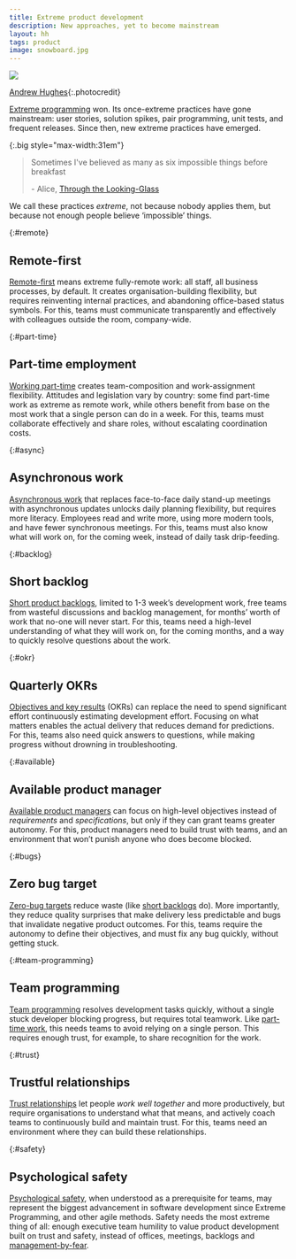 ```yaml
---
title: Extreme product development
description: New approaches, yet to become mainstream
layout: hh
tags: product
image: snowboard.jpg
---
```


![](snowboard.jpg)

[Andrew Hughes](https://unsplash.com/photos/xrdI3SzgOAo){:.photocredit}

<!-- 
1. Remote-first
2. ✅ Part-time employment
3. Asynchronous work
4. ✅ Short backlog
5. Quarterly OKRs
6. ✅ Available product manager
7. ✅ Zero bug target
8. Team programming
9. Trustful relationships
10. Psychological safety
-->

[Extreme programming](http://www.extremeprogramming.org) won.
Its once-extreme practices have gone mainstream:
user stories, solution spikes, pair programming, unit tests, and frequent releases.
Since then, new extreme practices have emerged.

{:.big style="max-width:31em"}
> Sometimes I've believed as many as six impossible things before breakfast
>
> \- Alice,
> [Through the Looking-Glass](https://en.wikiquote.org/wiki/Through_the_Looking-Glass#Chapter_5:_Wool_and_Water)

We call these practices _extreme_, not because nobody applies them,
but because not enough people believe ‘impossible’ things.

{:#remote}
## Remote-first

[Remote-first](https://remote.com/blog/remote-first)
means extreme fully-remote work:
all staff, all business processes, by default.
It creates organisation-building flexibility,
but requires reinventing internal practices,
and abandoning office-based status symbols.
For this, teams must communicate transparently and effectively with colleagues outside the room,
company-wide.

{:#part-time}
## Part-time employment

[Working part-time](part-time) creates team-composition and work-assignment flexibility.
Attitudes and legislation vary by country:
some find part-time work as extreme as remote work,
while others benefit from base on the most work that a single person can do in a week.
For this, teams must collaborate effectively and share roles,
without escalating coordination costs.

{:#async}
## Asynchronous work

[Asynchronous work](https://miro.com/blog/asynchronous-work-guide/)
that replaces face-to-face daily stand-up meetings with asynchronous updates
unlocks daily planning flexibility,
but requires more literacy.
Employees read and write more,
using more modern tools,
and have fewer synchronous meetings.
For this, teams must also know what will work on, for the coming week,
instead of daily task drip-feeding.

{:#backlog}
## Short backlog

[Short product backlogs](backlog-shrinkage),
limited to 1-3 week’s development work,
free teams from wasteful discussions and backlog management,
for months’ worth of work that no-one will never start.
For this, teams need a high-level understanding of what they will work on,
for the coming months, and a way to quickly resolve questions about the work.

{:#okr}
## Quarterly OKRs

[Objectives and key results](https://www.oreilly.com/content/introduction-to-okrs/) (OKRs)
can replace the need to spend significant effort continuously estimating development effort.
Focusing on what matters enables the actual delivery that reduces demand for predictions.
For this, teams also need quick answers to questions,
while making progress without drowning in troubleshooting.

{:#available}
## Available product manager

[Available product managers](two-minute-rule)
can focus on high-level objectives instead of _requirements_ and _specifications_,
but only if they can grant teams greater autonomy.
For this, product managers need to build trust with teams,
and an environment that won’t punish anyone who does become blocked.

{:#bugs}
## Zero bug target

[Zero-bug targets](zero-bug-policy) reduce waste (like [short backlogs](#backlog) do).
More importantly, they reduce quality surprises that make delivery less predictable
and bugs that invalidate negative product outcomes.
For this, teams require the autonomy to define their objectives,
and must fix any bug quickly, without getting stuck.

{:#team-programming}
## Team programming

[Team programming](https://en.wikipedia.org/wiki/Team_programming)
resolves development tasks quickly, without a single stuck developer blocking progress,
but requires total teamwork.
Like [part-time work](#part-time), this needs teams to avoid relying on a single person.
This requires enough trust, for example, to share recognition for the work.

{:#trust}
## Trustful relationships

[Trust relationships](https://scand.com/company/blog/how-to-build-a-successful-distributed-software-development-team/)
let people _work well together_ and more productively,
but require organisations to understand what that means,
and actively coach teams to continuously build and maintain trust.
For this, teams need an environment where they can build these relationships.

{:#safety}
## Psychological safety

[Psychological safety](https://en.wikipedia.org/wiki/Psychological_safety),
when understood as a prerequisite for teams,
may represent the biggest advancement in software development since Extreme Programming,
and other agile methods.
Safety needs the most extreme thing of all: 
enough executive team humility to value product development built on trust and safety, 
instead of offices, meetings, backlogs and
[management-by-fear](https://www.entrepreneur.com/leadership/unveiling-the-link-between-fear-based-management-and/452744).
